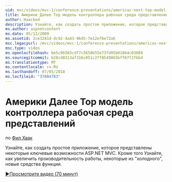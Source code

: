```yaml
---
uid: mvc/videos/mvc-1/conference-presentations/americas-next-top-model-view-controller-framework
title: Америки Далее Top модель контроллера рабочая среда представлений | Документация Майкрософт
author: Haacked
description: Узнайте, как создать простое приложение, которое представлены некоторые ключевые возможности ASP.NET MVC. Кроме того, узнайте, как повысить производительность с помощью некоторых...
ms.author: aspnetcontent
ms.date: 05/12/2009
ms.assetid: 2ce3281d-dc92-4a43-9645-7e12ef6e72a6
msc.legacyurl: /mvc/videos/mvc-1/conference-presentations/americas-next-top-model-view-controller-framework
msc.type: video
ms.openlocfilehash: be5c9b503cdf7c5650b55e73fd95b01864c03089
ms.sourcegitcommit: b28cd0313af316c051c2ff8549865bff67f2fbb4
ms.translationtype: MT
ms.contentlocale: ru-RU
ms.lasthandoff: 07/05/2018
ms.locfileid: "37804783"
---
```

<a name="americas-next-top-model-view-controller-framework"></a>Америки Далее Top модель контроллера рабочая среда представлений
====================
по [Фил Хаак](https://github.com/Haacked)

Узнайте, как создать простое приложение, которое представлены некоторые ключевые возможности ASP.NET MVC. Кроме того Узнайте, как увеличить производительность работы, некоторые из "холодного", новые средства функции.

[&#9654;Просмотрите видео (70 минут)](https://channel9.msdn.com/Blogs/ASP-NET-Site-Videos/americas-next-top-model-view-controller-framework)
